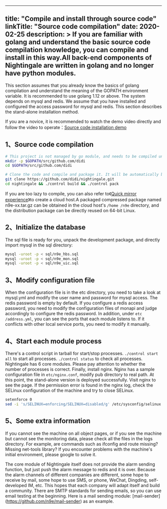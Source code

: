 
---
title: "Compile and install through source code"
linkTitle: "Source code compilation"
date: 2020-02-25
description: >
  If you are familiar with golang and understand the basic source code compilation knowledge, you can compile and install in this way.All back-end components of Nightingale are written in golang and no longer have python modules.
---

This section assumes that you already know the basics of golang compilation and understand the meaning of the GOPATH environment variable. It is recommended to use golang 1.12 or above. The system depends on mysql and redis. We assume that you have installed and configured the access password for mysql and redis. This section describes the stand-alone installation method.

If you are a novice, it is recommended to watch the demo video directly and follow the video to operate：[Source code installation demo](https://s3-gz01.didistatic.com/n9e-pub/video/n9e-install-src.mp4)

## 1、Source code compilation

```bash
# This project is not managed by go module, and needs to be compiled under github.com/didi
mkdir -p $GOPATH/src/github.com/didi
cd $GOPATH/src/github.com/didi

# Clone the code and compile and package it. It will be automatically built during packing and packaged into a tar.gz
git clone https://github.com/didi/nightingale.git
cd nightingale && ./control build && ./control pack
```

If you are too lazy to compile, you can also refer to《[Quick mirror experience](../didiyun/)》to create a cloud host.A packaged compressed package named n9e-xx.tar.gz can be obtained in the cloud host's `/home /n9e` directory, and the distribution package can be directly reused on 64-bit Linux.

## 2、Initialize the database

The sql file is ready for you, unpack the development package, and directly import mysql in the sql directory:

```bash
mysql -uroot -p < sql/n9e_hbs.sql
mysql -uroot -p < sql/n9e_mon.sql
mysql -uroot -p < sql/n9e_uic.sql
```

## 3、Modify configuration file

When the configuration file is in the etc directory, you need to take a look at mysql.yml and modify the user name and password for mysql access. The redis password is empty by default. If you configure a redis access password, you need to modify the configuration files of monapi and judge accordingly to configure the redis password. In addition, under `etc /address.yml`, you can see the ports that each module listens to. If it conflicts with other local service ports, you need to modify it manually.

## 4、Start each module process

There's a control script in tarball for start/stop processes. `./control start all` to start all processes. `./control status` to check all processes. Nightingale has 6 core modules. Please pay attention to whether the number of processes is correct. Finally, install nginx. Nginx has a sample configuration file in `etc/nginx.conf`, modify pub directory to real path. At this point, the stand-alone version is deployed successfully. Visit nginx to see the page. If the permission error is found in the nginx log, check the SELinux configuration of the machine and try to close SELinux.

```bash
setenforce 0
sed -i 's/SELINUX=enforcing/SELINUX=disabled/g' /etc/sysconfig/selinux
```

## 5、Some extra information

If you cannot see the machine on all object pages, or if you see the machine but cannot see the monitoring data, please check all the files in the logs directory. For example, are commands such as ifconfig and route missing? Missing net-tools library? If you encounter problems with the machine's initial environment, please google to solve it.

The core module of Nightingale itself does not provide the alarm sending function, but just push the alarm message to redis and it is over. Because the alarm channels of different companies are different, some hope to receive by mail, some hope to use SMS, or phone, WeChat, Dingding, self-developed IM, etc. This hopes that each company will adapt itself and build a community. There are SMTP standards for sending emails, so you can use email testing at the beginning. Here is a mail sending module: [mail-sender] (https://github.com/n9e/mail-sender) as an example.

